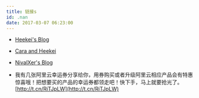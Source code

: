 ```yaml
---
title: 链接s
id: .nan
date: 2017-03-07 06:23:00
---
```


*   [Heekei's Blog](http://www.heekei.cn)

*   [Cara and Heekei](https://blog.h-os.online)

*   [NivalXer's Blog](https://www.nivalxer.com/)

*   我有几张阿里云幸运券分享给你，用券购买或者升级阿里云相应产品会有特惠惊喜哦！把想要买的产品的幸运券都领走吧！快下手，马上就要抢光了。[http://t.cn/RiTJpLW](http://t.cn/RiTJpLW)